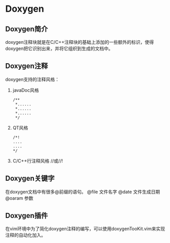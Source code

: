 Doxygen
================================================================================================================
## Doxygen简介
   doxygen注释块就是在C/C++注释块的基础上添加的一些额外的标识，使得doxygen把它识别出来，并将它组织到生成的文档中。
## Doxygen注释
   doxygen支持的注释风格：
   1. javaDoc风格 
      ```
      /**
       *......
       *......
       *......
       */
       ```
   2. QT风格
      ```
      /*!
      ....
      ....
      */
      ```
   3. C/C++行注释风格
      //或//!
## Doxygen关键字
   在doxygen文档中有很多@前缀的语句。
   @file 文件名字
   @date 文件生成日期
   @oaram 参数
## Doxygen插件
  在vim环境中为了简化doxygen注释的编写，可以使用doxygenTooKit.vim来实现
  注释的自动化加入。
 
